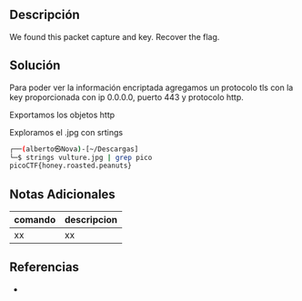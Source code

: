 ## Descripción
We found this packet capture and key. Recover the flag.

## Solución
Para poder ver la información encriptada agregamos un protocolo tls con la key proporcionada con ip 0.0.0.0, puerto 443 y protocolo http.

Exportamos los objetos http

Exploramos el .jpg con srtings

```bash
┌──(alberto㉿Nova)-[~/Descargas]
└─$ strings vulture.jpg | grep pico
picoCTF{honey.roasted.peanuts}
```

## Notas Adicionales
|comando|descripcion|
|---|---|
|xx|xx|

## Referencias
- []()